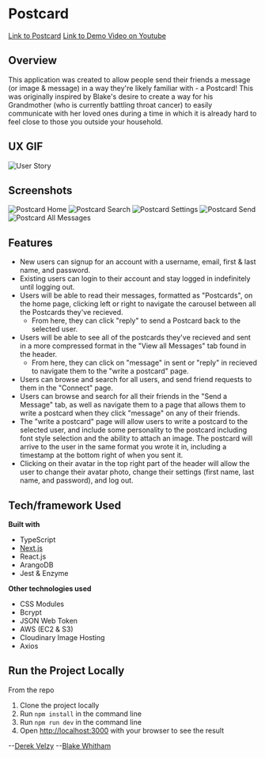 # Postcard #
[Link to Postcard](https://post-card.io/login)
[Link to Demo Video on Youtube](https://www.youtube.com/watch?v=x7bzS-2bXtM)

## Overview ##
This application was created to allow people send their friends a message (or image & message) in a way they're likely familiar with - a Postcard! This was originally inspired by Blake's desire to create a way for his Grandmother (who is currently battling throat cancer) to easily communicate with her loved ones during a time in which it is already hard to feel close to those you outside your household.

## UX GIF ##
![User Story](https://res.cloudinary.com/postcard/image/upload/v1610433738/postCard/Demo_w0wq7i.gif)
## Screenshots ##
![Postcard Home](https://frisbee-images.s3-us-west-1.amazonaws.com/Home.png)
![Postcard Search](https://frisbee-images.s3-us-west-1.amazonaws.com/Search.png)
![Postcard Settings](https://frisbee-images.s3-us-west-1.amazonaws.com/Settings.png)
![Postcard Send](https://frisbee-images.s3-us-west-1.amazonaws.com/Send.png)
![Postcard All Messages](https://frisbee-images.s3-us-west-1.amazonaws.com/AllMessages.png)

## Features ##
- New users can signup for an account with a username, email, first & last name, and password.
- Existing users can login to their account and stay logged in indefinitely until logging out.
- Users will be able to read their messages, formatted as "Postcards", on the home page, clicking left or right to navigate the carousel between all the Postcards they've recieved.
  - From here, they can click "reply" to send a Postcard back to the selected user.
- Users will be able to see all of the postcards they've recieved and sent in a more compressed format in the "View all Messages" tab found in the header.
  - From here, they can click on "message" in sent or "reply" in recieved to navigate them to the "write a postcard" page.
- Users can browse and search for all users, and send friend requests to them in the "Connect" page.
- Users can browse and search for all their friends in the "Send a Message" tab, as well as navigate them to a page that allows them to write a postcard when they click "message" on any of their friends.
- The "write a postcard" page will allow users to write a postcard to the selected user, and include some personality to the postcard including font style selection and the ability to attach an image. The postcard will arrive to the user in the same format you wrote it in, including a timestamp at the bottom right of when you sent it.
- Clicking on their avatar in the top right part of the header will allow the user to change their avatar photo, change their settings (first name, last name, and password), and log out.


## Tech/framework Used ##
__Built with__
- TypeScript
- [Next.js](https://nextjs.org)
- React.js
- ArangoDB
- Jest & Enzyme

__Other technologies used__
- CSS Modules
- Bcrypt
- JSON Web Token
- AWS (EC2 & S3)
- Cloudinary Image Hosting
- Axios

## Run the Project Locally ##
From the repo
1. Clone the project locally
2. Run ```npm install``` in the command line
3. Run ```npm run dev``` in the command line
4. Open [http://localhost:3000](http://localhost:3000) with your browser to see the result

--[Derek Velzy](https://github.com/derekvelzy)
--[Blake Whitham](https://github.com/Blake-Whitham)
